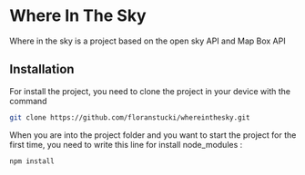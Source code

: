 # Where In The Sky

Where in the sky is a project based on the open sky API and Map Box API

## Installation

For install the project, you need to clone the project in your device with the command 

```bash
git clone https://github.com/floranstucki/whereinthesky.git
```
When you are into the project folder and you want to start the project for the first time, you need to write this line for install node_modules : 

```bash
npm install
``` 
